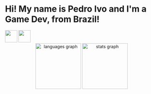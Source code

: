 # Hi! My name is Pedro Ivo and I'm a Game Dev, from Brazil!

<div align="left">
<img loading="lazy" src="https://cdn.jsdelivr.net/gh/devicons/devicon@latest/icons/godot/godot-original.svg" width="40" height="40"/>
<img loading="lazy" src="https://cdn.jsdelivr.net/gh/devicons/devicon@latest/icons/html5/html5-original.svg" width="40" height="40"/>      
</div>

<div align="center">
  <img src="https://github-readme-stats.vercel.app/api/top-langs?username=OIvuu&locale=en&hide_title=false&layout=compact&card_width=320&langs_count=5&theme=dracula&hide_border=false" height="150" alt="languages graph"  />
  <img src="https://github-readme-stats.vercel.app/api?username=OIvuu&hide_title=false&hide_rank=true&show_icons=true&include_all_commits=true&count_private=true&disable_animations=false&theme=dracula&locale=en&hide_border=false" height="150" alt="stats graph"  />
</div>

<!-- <img align="right" height="150" src=""  /> -->
